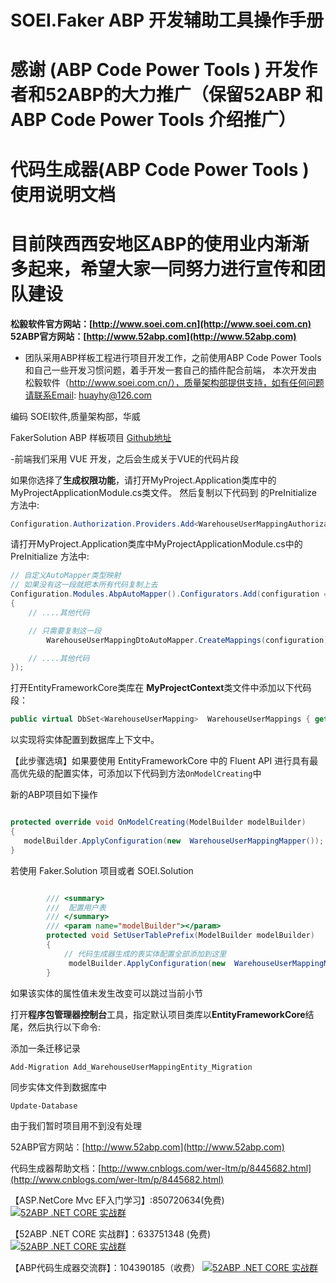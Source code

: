 

# SOEI.Faker ABP 开发辅助工具操作手册
# 感谢 (ABP Code Power Tools ) 开发作者和52ABP的大力推广（保留52ABP 和 ABP Code Power Tools 介绍推广）
# 代码生成器(ABP Code Power Tools )使用说明文档
# 目前陕西西安地区ABP的使用业内渐渐多起来，希望大家一同努力进行宣传和团队建设

**松毅软件官方网站：[http://www.soei.com.cn](http://www.soei.com.cn)**
**52ABP官方网站：[http://www.52abp.com](http://www.52abp.com)**


- 团队采用ABP样板工程进行项目开发工作，之前使用ABP Code Power Tools和自己一些开发习惯问题，着手开发一套自己的插件配合前端，
本次开发由 松毅软件（http://www.soei.com.cn/），质量架构部提供支持，如有任何问题请联系Email:  huayhy@126.com

编码 SOEI软件,质量架构部，华威

FakerSolution  ABP 样板项目 [Github地址](https://github.com/huayhy/FakerSolution)



-前端我们采用 VUE 开发，之后会生成关于VUE的代码片段



如果你选择了**生成权限功能**，请打开MyProject.Application类库中的MyProjectApplicationModule.cs类文件。
然后复制以下代码到 的PreInitialize 方法中:

```csharp
Configuration.Authorization.Providers.Add<WarehouseUserMappingAuthorizationProvider>();

```


 

请打开MyProject.Application类库中MyProjectApplicationModule.cs中的 PreInitialize 方法中:

```csharp
// 自定义AutoMapper类型映射
// 如果没有这一段就把本所有代码复制上去
Configuration.Modules.AbpAutoMapper().Configurators.Add(configuration =>
{
    // ....其他代码

    // 只需要复制这一段
        WarehouseUserMappingDtoAutoMapper.CreateMappings(configuration);

    // ....其他代码
});

```

打开EntityFrameworkCore类库在 **MyProjectContext**类文件中添加以下代码段：

```csharp
public virtual DbSet<WarehouseUserMapping>  WarehouseUserMappings { get; set; }

 ```
以实现将实体配置到数据库上下文中。
 
【此步骤选填】如果要使用 EntityFrameworkCore 中的 Fluent API 进行具有最高优先级的配置实体，可添加以下代码到方法```OnModelCreating```中

新的ABP项目如下操作

```csharp 

protected override void OnModelCreating(ModelBuilder modelBuilder)
{
   modelBuilder.ApplyConfiguration(new  WarehouseUserMappingMapper());
}

```
若使用 Faker.Solution 项目或者 SOEI.Solution 

```csharp 

        /// <summary>
        ///  配置用户表
        /// </summary>
        /// <param name="modelBuilder"></param>
        protected void SetUserTablePrefix(ModelBuilder modelBuilder)
        {
            // 代码生成器生成的表实体配置全部添加到这里
             modelBuilder.ApplyConfiguration(new  WarehouseUserMappingMapper());  // 请将代码配置到这里 
        }

```



如果该实体的属性值未发生改变可以跳过当前小节

打开**程序包管理器控制台**工具，指定默认项目类库以**EntityFrameworkCore**结尾，然后执行以下命令:

添加一条迁移记录

```
Add-Migration Add_WarehouseUserMappingEntity_Migration
```

同步实体文件到数据库中
```
Update-Database
```

由于我们暂时项目用不到没有处理









52ABP官方网站：[http://www.52abp.com](http://www.52abp.com)

代码生成器帮助文档：[http://www.cnblogs.com/wer-ltm/p/8445682.html](http://www.cnblogs.com/wer-ltm/p/8445682.html)


【ASP.NetCore Mvc EF入门学习】:850720634(免费)
[![52ABP .NET CORE 实战群](http://pub.idqqimg.com/wpa/images/group.png)](https://jq.qq.com/?_wv=1027&k=5GbjOD9) 

【52ABP .NET CORE 实战群】：633751348 (免费)
[![52ABP .NET CORE 实战群](http://pub.idqqimg.com/wpa/images/group.png)](https://jq.qq.com/?_wv=1027&k=5pWtBvu)

【ABP代码生成器交流群】：104390185（收费）
[![52ABP .NET CORE 实战群](http://pub.idqqimg.com/wpa/images/group.png)](http://shang.qq.com/wpa/qunwpa?idkey=3f301fa3101d3201c391aba77803b523fcc53e59d0c68e6eeb9a79336c366d92)

